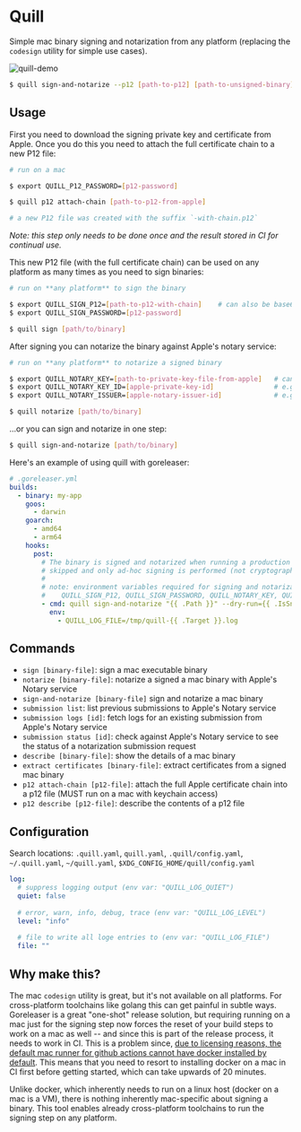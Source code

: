 # Quill

Simple mac binary signing and notarization from any platform (replacing the `codesign` utility for simple use cases).

![quill-demo](https://user-images.githubusercontent.com/590471/196287753-35f3de6c-cd37-4ec1-a67c-05be5f4ed95b.gif)

```bash
$ quill sign-and-notarize --p12 [path-to-p12] [path-to-unsigned-binary]
```

## Usage

First you need to download the signing private key and certificate from Apple. Once you do this you need to attach
the full certificate chain to a new P12 file:

```bash
# run on a mac

$ export QUILL_P12_PASSWORD=[p12-password]

$ quill p12 attach-chain [path-to-p12-from-apple]

# a new P12 file was created with the suffix `-with-chain.p12`
```
*Note: this step only needs to be done once and the result stored in CI for continual use.*

This new P12 file (with the full certificate chain) can be used on any platform as many times as you need to sign binaries:

```bash
# run on **any platform** to sign the binary

$ export QUILL_SIGN_P12=[path-to-p12-with-chain]    # can also be base64 encoded contents instead of a file path
$ export QUILL_SIGN_PASSWORD=[p12-password]

$ quill sign [path/to/binary]
```

After signing you can notarize the binary against Apple's notary service:

```bash
# run on **any platform** to notarize a signed binary

$ export QUILL_NOTARY_KEY=[path-to-private-key-file-from-apple]   # can also be base64 encoded contents instead of a file path
$ export QUILL_NOTARY_KEY_ID=[apple-private-key-id]               # e.g. XS319FABCD
$ export QUILL_NOTARY_ISSUER=[apple-notary-issuer-id]             # e.g. a1234b5-1234-5f5d-b0c8-1234bedc5678

$ quill notarize [path/to/binary]
```

...or you can sign and notarize in one step:

```bash
$ quill sign-and-notarize [path/to/binary]
```

Here's an example of using quill with goreleaser:
```yaml
# .goreleaser.yml
builds:
  - binary: my-app
    goos:
      - darwin
    goarch:
      - amd64
      - arm64
    hooks:
      post:
        # The binary is signed and notarized when running a production release, but for snapshot builds notarization is
        # skipped and only ad-hoc signing is performed (not cryptographic material is needed).
        #
        # note: environment variables required for signing and notarization (set in CI) but are not needed for snapshot builds
        #    QUILL_SIGN_P12, QUILL_SIGN_PASSWORD, QUILL_NOTARY_KEY, QUILL_NOTARY_KEY_ID, QUILL_NOTARY_ISSUER
        - cmd: quill sign-and-notarize "{{ .Path }}" --dry-run={{ .IsSnapshot }} --ad-hoc={{ .IsSnapshot }} -vv
          env:
            - QUILL_LOG_FILE=/tmp/quill-{{ .Target }}.log
```

## Commands

- `sign [binary-file]`: sign a mac executable binary
- `notarize [binary-file]`: notarize a signed a mac binary with Apple's Notary service
- `sign-and-notarize [binary-file]` sign and notarize a mac binary
- `submission list`: list previous submissions to Apple's Notary service
- `submission logs [id]`: fetch logs for an existing submission from Apple's Notary service
- `submission status [id]`: check against Apple's Notary service to see the status of a notarization submission request
- `describe [binary-file]`: show the details of a mac binary
- `extract certificates [binary-file]`:  extract certificates from a signed mac binary
- `p12 attach-chain [p12-file]`: attach the full Apple certificate chain into a p12 file (MUST run on a mac with keychain access)
- `p12 describe [p12-file]`: describe the contents of a p12 file


## Configuration
Search locations: `.quill.yaml`, `quill.yaml`, `.quill/config.yaml`, `~/.quill.yaml`, `~/quill.yaml`, `$XDG_CONFIG_HOME/quill/config.yaml`

```yaml
log:
  # suppress logging output (env var: "QUILL_LOG_QUIET")
  quiet: false
  
  # error, warn, info, debug, trace (env var: "QUILL_LOG_LEVEL")
  level: "info"
  
  # file to write all loge entries to (env var: "QUILL_LOG_FILE")
  file: ""
```

## Why make this?

The mac `codesign` utility is great, but it's not available on all platforms. For cross-platform toolchains like golang
this can get painful in subtle ways. Goreleaser is a great "one-shot" release solution, but requiring running on a mac
just for the signing step now forces the reset of your build steps to work on a mac as well -- and since this is part
of the release process, it needs to work in CI. This is a problem since, [due to licensing reasons, the default mac
runner for github actions cannot have docker installed by default](https://github.com/actions/runner-images/issues/17#issuecomment-614726536).
This means that you need to resort to installing docker on a mac in CI first before getting started, which can take
upwards of 20 minutes.

Unlike docker, which inherently needs to run on a linux host (docker on a mac is a VM), there is nothing inherently
mac-specific about signing a binary. This tool enables already cross-platform toolchains to run the signing step on
any platform.
